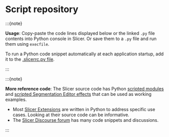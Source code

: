# Script repository

:::{note}

**Usage**: Copy-paste the code lines displayed below or the linked `.py` file contents into Python console in Slicer. Or save them to a `.py` file and run them using `execfile`.

To run a Python code snippet automatically at each application startup, add it to the [.slicerrc.py file](../user_guide/settings.md#application-startup-file).

:::

:::{note}

**More reference code**:
The Slicer source code has Python [scripted modules](https://github.com/Slicer/Slicer/tree/main/Modules/Scripted) and [scripted Segmentation Editor effects](https://github.com/Slicer/Slicer/tree/main/Modules/Loadable/Segmentations/EditorEffects/Python) that can be used as working examples.
* Most [Slicer Extensions](https://github.com/topics/3d-slicer-extension) are written in Python to address specific use cases.  Looking at their source code can be informative.
* The [Slicer Discourse forum](https://discourse.slicer.org/) has many code snippets and discussions.

:::

```{include} script_repository/gui.md
```

```{include} script_repository/dicom.md
```

```{include} script_repository/markups.md
```

```{include} script_repository/models.md
```

```{include} script_repository/plots.md
```

```{include} script_repository/screencapture.md
```

```{include} script_repository/segmentations.md
```

```{include} script_repository/registration.md
```

```{include} script_repository/sequences.md
```

```{include} script_repository/subjecthierarchy.md
```

```{include} script_repository/tractography.md
```

```{include} script_repository/transforms.md
```

```{include} script_repository/volumes.md
```

```{include} script_repository/batch.md
```

```{include} script_repository/webserver.md
```
